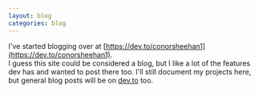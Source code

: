 ```yaml
---
layout: blog
categories: blog
---
```


I've started blogging over at [https://dev.to/conorsheehan1](https://dev.to/conorsheehan1).  
I guess this site could be considered a blog, but I like a lot of the features dev has and wanted to post there too.
I'll still document my projects here, but general blog posts will be on [dev.to](https://dev.to/conorsheehan1) too.
